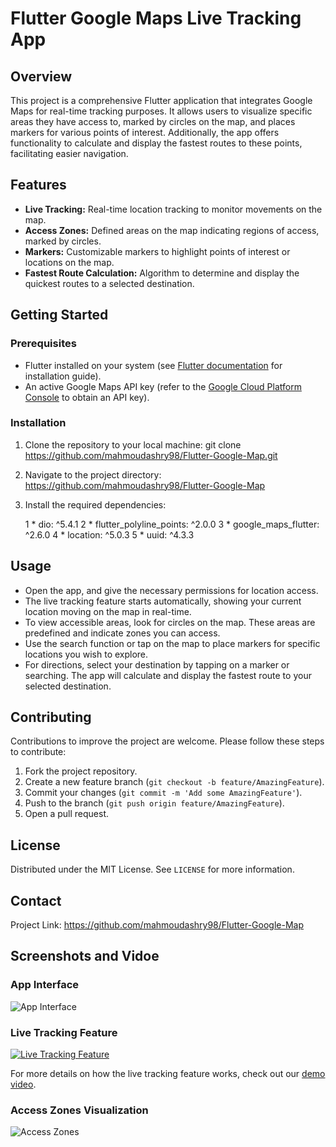 # Flutter Google Maps Live Tracking App

## Overview
This project is a comprehensive Flutter application that integrates Google Maps for real-time tracking purposes. It allows users to visualize specific areas they have access to, marked by circles on the map, and places markers for various points of interest. Additionally, the app offers functionality to calculate and display the fastest routes to these points, facilitating easier navigation.

## Features
- **Live Tracking:** Real-time location tracking to monitor movements on the map.
- **Access Zones:** Defined areas on the map indicating regions of access, marked by circles.
- **Markers:** Customizable markers to highlight points of interest or locations on the map.
- **Fastest Route Calculation:** Algorithm to determine and display the quickest routes to a selected destination.

## Getting Started

### Prerequisites
- Flutter installed on your system (see [Flutter documentation](https://flutter.dev/docs/get-started/install) for installation guide).
- An active Google Maps API key (refer to the [Google Cloud Platform Console](https://console.cloud.google.com/) to obtain an API key).

### Installation
1. Clone the repository to your local machine:
   git clone https://github.com/mahmoudashry98/Flutter-Google-Map.git

2. Navigate to the project directory:
   https://github.com/mahmoudashry98/Flutter-Google-Map

3. Install the required dependencies:

   1 * dio: ^5.4.1
   2 * flutter_polyline_points: ^2.0.0
   3 * google_maps_flutter: ^2.6.0
   4 * location: ^5.0.3
   5 * uuid: ^4.3.3


## Usage
- Open the app, and give the necessary permissions for location access.
- The live tracking feature starts automatically, showing your current location moving on the map in real-time.
- To view accessible areas, look for circles on the map. These areas are predefined and indicate zones you can access.
- Use the search function or tap on the map to place markers for specific locations you wish to explore.
- For directions, select your destination by tapping on a marker or searching. The app will calculate and display the fastest route to your selected destination.

## Contributing
Contributions to improve the project are welcome. Please follow these steps to contribute:
1. Fork the project repository.
2. Create a new feature branch (`git checkout -b feature/AmazingFeature`).
3. Commit your changes (`git commit -m 'Add some AmazingFeature'`).
4. Push to the branch (`git push origin feature/AmazingFeature`).
5. Open a pull request.

## License
Distributed under the MIT License. See `LICENSE` for more information.

## Contact

Project Link: https://github.com/mahmoudashry98/Flutter-Google-Map

## Screenshots and Vidoe

### App Interface
![App Interface](images/app_interface.jpg)

### Live Tracking Feature
[![Live Tracking Feature](images/live_tracking_thumbnail.jpg)](https://youtube.com/link_to_live_tracking_demo)

For more details on how the live tracking feature works, check out our [demo video](https://youtube.com/link_to_live_tracking_demo).

### Access Zones Visualization
![Access Zones](images/access_zones.jpg)



